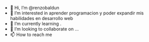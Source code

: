 - 👋 Hi, I’m @renzobaldun
- 👀 I’m interested in aprender programacion y poder expandir mis habilidades en desarrollo web
- 🌱 I’m currently learning .
- 💞️ I’m looking to collaborate on ...
- 📫 How to reach me

<!---
renzobaldun/renzobaldun is a ✨ special ✨ repository because its `README.md` (this file) appears on your GitHub profile.asdasa
You can click the Preview link to take a look at your changes.
---> 
